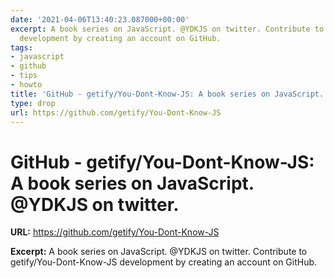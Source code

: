 ```yaml
---
date: '2021-04-06T13:40:23.087000+00:00'
excerpt: A book series on JavaScript. @YDKJS on twitter. Contribute to getify/You-Dont-Know-JS
  development by creating an account on GitHub.
tags:
- javascript
- github
- tips
- howto
title: 'GitHub - getify/You-Dont-Know-JS: A book series on JavaScript. @YDKJS on twitter.'
type: drop
url: https://github.com/getify/You-Dont-Know-JS
---
```


# GitHub - getify/You-Dont-Know-JS: A book series on JavaScript. @YDKJS on twitter.

**URL:** https://github.com/getify/You-Dont-Know-JS

**Excerpt:** A book series on JavaScript. @YDKJS on twitter. Contribute to getify/You-Dont-Know-JS development by creating an account on GitHub.
